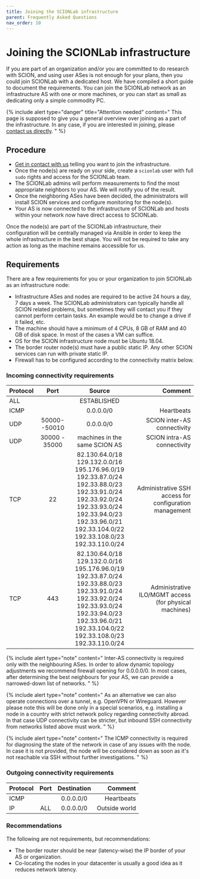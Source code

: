 ```yaml
---
title: Joining the SCIONLab infrastructure
parent: Frequently Asked Questions
nav_order: 10
---
```


# Joining the SCIONLab infrastructure

If you are part of an organization and/or you are committed to do research with SCION, and using user ASes is not enough for your plans, then you could join SCIONLab with a dedicated host. We have compiled a short guide to document the requirements.
You can join the SCIONLab network as an infrastructure AS with one or more machines, or you can start as small as dedicating only a simple commodity PC.

{% include alert type="danger" title="Attention needed" content="
This page is supposed to give you a general overview over joining as a part of the infrastructure. In any case, if you are interested in joining, please [contact us directly](../../#contact).
" %}

## Procedure

- [Get in contact with us](../../#contact) telling you want to join the infrastructure.
- Once the node(s) are ready on your side, create a `scionlab` user with full `sudo` rights and access for the SCIONLab team.
- The SCIONLab admins will perform measurements to find the most appropriate neighbors to your AS. We will notify you of the result.
- Once the neighboring ASes have been decided, the administrators will install SCION services and configure monitoring for the node(s).
- Your AS is now connected to the infrastructure of SCIONLab and hosts within your network now have direct access to SCIONLab.

Once the node(s) are part of the SCIONLab infrastructure, their configuration will be centrally managed via Ansible in order to keep the whole infrastructure in the best shape. You will not be required to take any action as long as the machine remains accessible for us.

## Requirements

There are a few requirements for you or your organization to join SCIONLab as an infrastructure node:

- Infrastructure ASes and nodes are required to be active 24 hours a day, 7 days a week. The SCIONLab administrators can typically handle all SCION related problems, but sometimes they will contact you if they cannot perform certain tasks. An example would be to change a drive if it failed, etc.
- The machine should have a minimum of 4 CPUs, 8 GB of RAM and 40 GB of disk space. In most of the cases a VM can suffice.
- OS for the SCION infrastructure node must be Ubuntu 18.04.
- The border router node(s) must have a public static IP. Any other SCION services can run with private static IP.
- Firewall has to be configured according to the connectivity matrix below.

### Incoming connectivity requirements

| Protocol       | Port     | Source     | Comment |
| :------------- | :----------: | :-----------: | -----------: |
| ALL | | ESTABLISHED | |
| ICMP | | 0.0.0.0/0 | Heartbeats |
| UDP | 50000--50010 | 0.0.0.0/0 | SCION inter-AS connectivity |
| UDP | 30000 - 35000 | machines in the same SCION AS | SCION intra-AS connectivity |
| TCP | 22 | 82.130.64.0/18<br> 129.132.0.0/16<br> 195.176.96.0/19<br> 192.33.87.0/24<br> 192.33.88.0/23<br> 192.33.91.0/24<br> 192.33.92.0/24<br> 192.33.93.0/24<br> 192.33.94.0/23<br> 192.33.96.0/21<br> 192.33.104.0/22<br> 192.33.108.0/23<br> 192.33.110.0/24 | Administrative SSH access for configuration management |
| TCP | 443 | 82.130.64.0/18<br> 129.132.0.0/16<br> 195.176.96.0/19<br> 192.33.87.0/24<br> 192.33.88.0/23<br> 192.33.91.0/24<br> 192.33.92.0/24<br> 192.33.93.0/24<br> 192.33.94.0/23<br> 192.33.96.0/21<br> 192.33.104.0/22<br> 192.33.108.0/23<br> 192.33.110.0/24 | Administrative ILO/MGMT access (for physical machines) |

{% include alert type="note" content="
Inter-AS connectivity is required only with the neighbouring ASes. In order to allow dynamic topology adjustments we recommend firewall opening for 0.0.0.0/0. In most cases, after determining the best neighbours for your AS, we can provide a narrowed-down list of networks.
" %}

{% include alert type="note" content="
As an alternative we can also operate connections over a tunnel, e.g. OpenVPN or Wireguard. However please note this will be done only in a special scenarios, e.g. installing a node in a country with strict network policy regarding connectivity abroad. In that case UDP connectivity can be stricter, but inbound SSH connectivity from networks listed above must work.
" %}

{% include alert type="note" content="
The ICMP connectivity is required for diagnosing the state of the network in case of any issues with the node. In case it is not provided, the node will be considered down as soon as it's not reachable via SSH without further investigations.
" %}

### Outgoing connectivity requirements
| Protocol       | Port     | Destination     | Comment |
| :------------- | :----------: | :-----------: | -----------: |
| ICMP | | 0.0.0.0/0 | Heartbeats |
| IP | ALL | 0.0.0.0/0 | Outside world |

### Recommendations

The following are not requirements, but recommendations:

- The border router should be near (latency-wise) the IP border of your AS or organization.
- Co-locating the nodes in your datacenter is usually a good idea as it reduces network latency.
